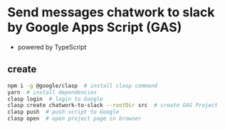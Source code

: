 # Send messages chatwork to slack by Google Apps Script (GAS)
* powered by TypeScript

## create
```sh
npm i -g @google/clasp  # install clasp command
yarn  # install dependencies
clasp login  # login to Google
clasp create chatwork-to-slack --rootDir src  # create GAS Project
clasp push  # push script to Google
clasp open  # open project page in browser
```
